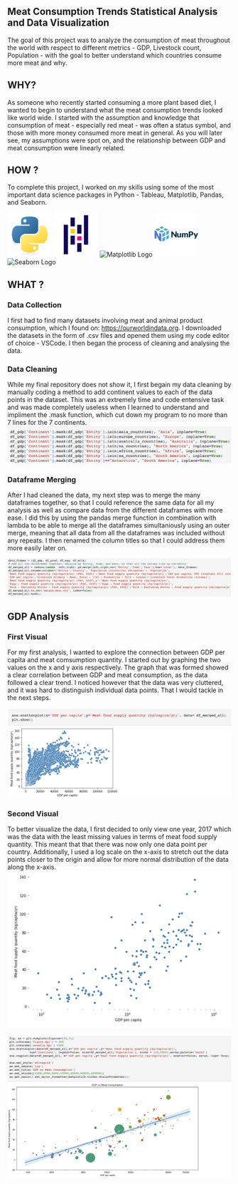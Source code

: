 ## Meat Consumption Trends Statistical Analysis and Data Visualization

The goal of this project was to analyze the consumption of meat throughout the world with respect to different metrics - GDP, Livestock count, Population - with the goal to better understand which countries consume more meat and why. 

## WHY?
As someone who recently started consuming a more plant based diet, I wanted to begin to understand what the meat consumption trends looked like world wide. I started with the assumption and knowledge that consumption of meat - especially red meat - was often a status symbol, and those with more money consumed more meat in general. As you will later see, my assumptions were spot on, and the relationship between GDP and meat consumption were linearly related. 

## HOW ?
To complete this project, I worked on my skills using some of the most important data science packages in Python - Tableau, Matplotlib, Pandas, and Seaborn. 

<img src= "https://github.com/devicons/devicon/blob/master/icons/python/python-original.svg" alt = "Python Logo" width= "100" height="100" /> <img src= "https://github.com/devicons/devicon/blob/master/icons/pandas/pandas-original.svg" alt = "Pandas Logo" width= "100" height="100" /> <img src= "https://matplotlib.org/_static/logo2_compressed.svg" alt = "Matplotlib Logo" width= "100" height="100" /> <img src= "https://github.com/devicons/devicon/blob/master/icons/numpy/numpy-original-wordmark.svg" alt = "Numpy Logo" width= "100" height="100" /> <img src="https://github.com/mwaskom/seaborn/blob/v0.12.0b2/doc/_static/logo-wide-lightbg.svg" alt = "Seaborn Logo" width = "100" height = "100" />

## WHAT ?

### Data Collection ###
I first had to find many datasets involving meat and animal product consumption, which I found on: https://ourworldindata.org. I downloaded the datasets in the form of .csv files and opened them using my code editor of choice - VSCode. I then began the process of cleaning and analysing the data. 

### Data Cleaning ###
While my final repository does not show it, I first begain my data cleaning by manually coding a method to add continent values to each of the data points in the dataset. This was an extremely time and code entensive task and was made completely useless when I learned to understand and impliment the .mask function, which cut down my program to no more than 7 lines for the 7 continents. 
![Mask Func](/images/mask.png?raw=true "Mask Function")

### Dataframe Merging
After I had cleaned the data, my next step was to merge the many dataframes together, so that I could reference the same data for all my analysis as well as compare data from the different dataframes with more ease. I did this by using the pandas merge function in combination with lambda to be able to merge all the dataframes simultaniously using an outer merge, meaning that all data from all the dataframes was included without any repeats. I then renamed the column titles so that I could address them more easily later on. 

![Merge Func](/images/merging.png?raw=true "Mask Function")

## GDP Analysis ##
### First Visual ###
For my first analysis, I wanted to explore the connection between GDP per capita and meat comsumption quantity. I started out by graphing the two values on the x and y axis respectively. The graph that was formed showed a clear correlation between GDP and meat consumption, as the data followed a clear trend. I noticed however that the data was very cluttered, and it was hard to distinguish individual data points. That I would tackle in the next steps.

![First Graph](/images/first_graph.png?raw=true "First graph")

### Second Visual ###
To better visualize the data, I first decided to only view one year, 2017 which was the data with the least missing values in terms of meat food supply quantity. This meant that that there was now only one data point per country. Additionally, I used a log scale on the x-axis to stretch out the data points closer to the origin and allow for more normal distribution of the data along the x-axis. 
![Sec Graph](/images/second_graph.png?raw=true "Second Graph")



![Last Graph](/images/final_graph.png?raw=true "Final graph")
